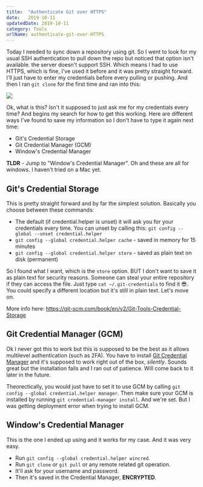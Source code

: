 ```yaml
---
title:  "Authenticate Git over HTTPS"
date:   2019-10-11
updatedDate: 2019-10-11
category: Tools
urlName: authenticate-git-over-HTTPS
---
```


Today I needed to sync down a repository using git.
So I went to look for my usual SSH authentication to pull down the repo but
noticed that option isn't available. the server doesn't support SSH.
Which means I had to use HTTPS, which is fine, I've used it before and it was
pretty straight forward. I'll just have to enter my credentials before every
pulling or pushing. And then I ran `git clone` for the first time and ran into this:

<div class='center'>
    <img src='/media/images/git_https_failed_authentication.png'>
</div>

Ok, what is this? Isn't it supposed to just ask me for my credentials every time?
And begins my search for how to get this working. Here are different ways I've
found to save my information so I don't have to type it again next time:

* Git's Credential Storage
* Git Credential Manager (GCM)
* Window's Credential Manager

**TLDR** - Jump to "Window's Credential Manager". Oh and these are all for windows. I haven't tried on a Mac yet.

## Git's Credential Storage

This is pretty straight forward and by far the simplest solution.
Basically you choose between these commands:

* The default (if credential.helper is unset) it will ask you for your 
    credentials every time. You can unset by calling this:
    `git config --global --unset credential.helper`
* `git config --global credential.helper cache` - saved in memory for 15 minutes
* `git config --global credential.helper store` - saved as plain text on disk (permanent)

So I found what I want, which is the `store` option. BUT I don't want to save it
as plain text for security reasons. Someone can steal your entire repository if
they can access the file. Just type `cat ~/.git-credentials` to find it 😎.
You could specify a different location but it's still in plain text. Let's move on.

More info here: https://git-scm.com/book/en/v2/Git-Tools-Credential-Storage

## Git Credential Manager (GCM)

Ok I never got this to work but this is supposed to be the best as it allows
multilevel authentication (such as 2FA). You have to install
[Git Credential Manager](https://github.com/microsoft/Git-Credential-Manager-for-Windows)
and it's supposed to work right out of the box, _silently_.
Sounds great but the installation fails and I ran out of patience. Will come back
to it later in the future.

Theorectically, you would just have to set it to use GCM by calling
`git config --global credential.helper manager`. Then make sure your GCM
is installed by running `git credential-manager install`. And we're set.
But I was getting deployment error when trying to install GCM.

## Window's Credential Manager

This is the one I ended up using and it works for my case. And it was very easy.

* Run `git config --global credential.helper wincred`.
* Run `git clone` or `git pull` or any remote related git operation.
* It'll ask for your username and password.
* Then it's saved in the Credential Manager, **ENCRYPTED**.
